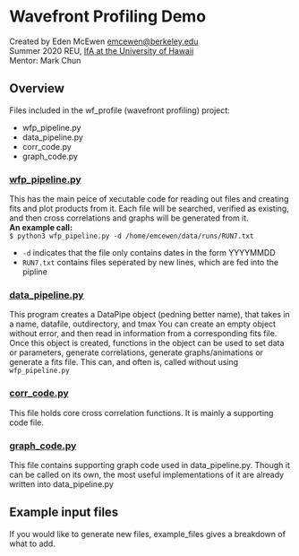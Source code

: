 # Wavefront Profiling Demo
Created by Eden McEwen <emcewen@berkeley.edu> <br>
Summer 2020 REU, [IfA at the University of Hawaii](https://student.ifa.hawaii.edu/reu/) <br>
Mentor: Mark Chun

## Overview
Files included in the wf_profile (wavefront profiling) project:
- wfp_pipeline.py
- data_pipeline.py
- corr_code.py
- graph_code.py

### [wfp_pipeline.py](https://github.com/jluastro/imaka/blob/wfp_demo/imaka/wf_profile/wp_pipeline.py)
This has the main peice of xecutable code for reading out files and creating fits and plot products from it.
Each file will be searched, verified as existing, and then cross correlations and graphs will be generated from it. <br>
**An example call:** <br>
`$ python3 wfp_pipeline.py -d /home/emcewen/data/runs/RUN7.txt`
- `-d` indicates that the file only contains dates in the form YYYYMMDD
- `RUN7.txt` contains files seperated by new lines, which are fed into the pipline

### [data_pipeline.py](https://github.com/jluastro/imaka/blob/wfp_demo/imaka/wf_profile/data_pipeline.py)
This program creates a DataPipe object (pedning better name), that takes in a name, datafile, outdirectory, and tmax
You can create an empty object without error, and then read in information from a corresponding fits file. 
Once this object is created, functions in the object can be used to set data or parameters, generate correlations, generate graphs/animations or generate a fits file.
This can, and often is, called without using `wfp_pipeline.py`

### [corr_code.py](https://github.com/jluastro/imaka/blob/wfp_demo/imaka/wf_profile/corr_code.py)
This file holds core cross correlation functions.
It is mainly a supporting code file.

### [graph_code.py](https://github.com/jluastro/imaka/blob/wfp_demo/imaka/wf_profile/graph_code.py)
This file contains supporting graph code used in data_pipeline.py. 
Though it can be called on its own, the most useful implementations of it are already written into data_pipeline.py

## Example input files
If you would like to generate new files, example_files gives a breakdown of what to add. 
